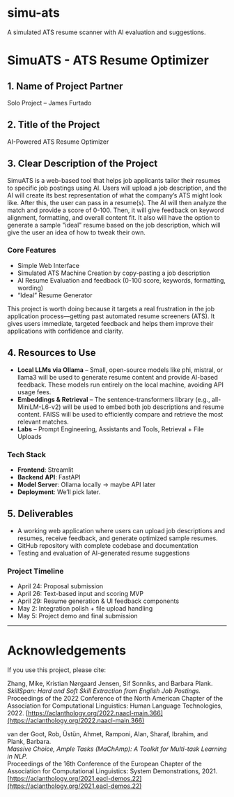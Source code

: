 # simu-ats
A simulated ATS resume scanner with AI evaluation and suggestions.

# SimuATS - ATS Resume Optimizer

## 1. Name of Project Partner
Solo Project – James Furtado

## 2. Title of the Project
AI-Powered ATS Resume Optimizer

## 3. Clear Description of the Project
SimuATS is a web-based tool that helps job applicants tailor their resumes to specific job postings using AI. Users will upload a job description, and the AI will create its best representation of what the company’s ATS might look like. After this, the user can pass in a resume(s). The AI will then analyze the match and provide a score of 0-100. Then, it will give feedback on keyword alignment, formatting, and overall content fit. It also will have the option to generate a sample "ideal" resume based on the job description, which will give the user an idea of how to tweak their own.

### Core Features
- Simple Web Interface
- Simulated ATS Machine Creation by copy-pasting a job description
- AI Resume Evaluation and feedback (0-100 score, keywords, formatting, wording)
- “Ideal” Resume Generator

This project is worth doing because it targets a real frustration in the job application process—getting past automated resume screeners (ATS). It gives users immediate, targeted feedback and helps them improve their applications with confidence and clarity.

## 4. Resources to Use
- **Local LLMs via Ollama** – Small, open-source models like phi, mistral, or llama3 will be used to generate resume content and provide AI-based feedback. These models run entirely on the local machine, avoiding API usage fees.
- **Embeddings & Retrieval** – The sentence-transformers library (e.g., all-MiniLM-L6-v2) will be used to embed both job descriptions and resume content. FAISS will be used to efficiently compare and retrieve the most relevant matches.
- **Labs** – Prompt Engineering, Assistants and Tools, Retrieval + File Uploads

### Tech Stack
- **Frontend**: Streamlit
- **Backend API**: FastAPI
- **Model Server**: Ollama locally → maybe API later
- **Deployment**: We’ll pick later.

## 5. Deliverables
- A working web application where users can upload job descriptions and resumes, receive feedback, and generate optimized sample resumes.
- GitHub repository with complete codebase and documentation
- Testing and evaluation of AI-generated resume suggestions

### Project Timeline
- April 24: Proposal submission
- April 26: Text-based input and scoring MVP
- April 29: Resume generation & UI feedback components
- May 2: Integration polish + file upload handling
- May 5: Project demo and final submission

---

# Acknowledgements

If you use this project, please cite:

Zhang, Mike, Kristian Nørgaard Jensen, Sif Sonniks, and Barbara Plank.
*SkillSpan: Hard and Soft Skill Extraction from English Job Postings.*
Proceedings of the 2022 Conference of the North American Chapter of the Association for Computational Linguistics: Human Language Technologies, 2022.
[https://aclanthology.org/2022.naacl-main.366](https://aclanthology.org/2022.naacl-main.366)


van der Goot, Rob, Üstün, Ahmet, Ramponi, Alan, Sharaf, Ibrahim, and Plank, Barbara.  
*Massive Choice, Ample Tasks (MaChAmp): A Toolkit for Multi-task Learning in NLP.*  
Proceedings of the 16th Conference of the European Chapter of the Association for Computational Linguistics: System Demonstrations, 2021.  
[https://aclanthology.org/2021.eacl-demos.22](https://aclanthology.org/2021.eacl-demos.22)


